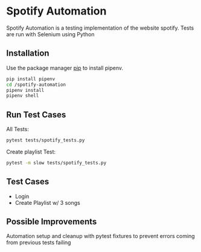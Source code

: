 # Spotify Automation

Spotify Automation is a testing implementation of the website spotify.
Tests are run with Selenium using Python

## Installation

Use the package manager [pip](https://pip.pypa.io/en/stable/) to install pipenv.

```bash
pip install pipenv
cd /spotify-automation
pipenv install
pipenv shell
```

## Run Test Cases

All Tests:
```bash
pytest tests/spotify_tests.py
```

Create playlist Test:
```bash
pytest -m slow tests/spotify_tests.py
```

## Test Cases

- Login
- Create Playlist w/ 3 songs

## Possible Improvements

Automation setup and cleanup with pytest fixtures to prevent errors coming from previous tests failing
